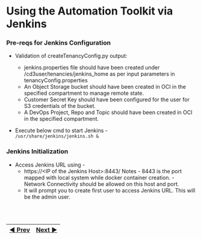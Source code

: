 # Using the Automation Toolkit via Jenkins

### **Pre-reqs for Jenkins Configuration**
* Validation of createTenancyConfig.py output:
  - jenkins.properties file should have been created under /cd3user/tenancies/jenkins_home  as per input parameters in tenancyConfig.properties<br>
  - An Object Storage bucket should have been created in OCI in the specified compartment to manage remote state. <br>
  - Customer Secret Key should have been configured for the user for S3 credentials of the bucket. <br>
  - A DevOps Project, Repo and Topic should have been created in OCI in the specified compartment. <br>

* Execute below cmd to start Jenkins - <br>
```/usr/share/jenkins/jenkins.sh &```

### **Jenkins Initialization**
* Access Jenkins URL using -
  - https://\<IP of the Jenkins Host\>:8443/
    Notes  - 8443 is the port mapped with local system while docker container creation.
           - Network Connectivity should be allowed on this host and port.
  - It will prompt you to create first user to access Jenkins URL. This will be the admin user.
    
  
<br><br>
<div align='center'>

| <a href="/cd3_automation_toolkit/documentation/user_guide/RunningAutomationToolkit.md">:arrow_backward: Prev</a> | <a href="/cd3_automation_toolkit/documentation/user_guide/Running_SetUpOCI_Pipeline.md">Next :arrow_forward:</a> |
| :---- | -------: |
  
</div>
